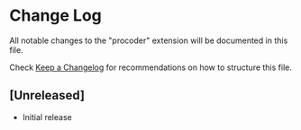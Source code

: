 # Change Log
All notable changes to the "procoder" extension will be documented in this file.

Check [Keep a Changelog](http://keepachangelog.com/) for recommendations on how to structure this file.

## [Unreleased]
- Initial release

